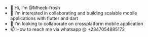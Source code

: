 - 👋 Hi, I’m @Mheek-frosh
- 👀 I’m interested in collaborating and building scalable mobile applications with flutter and dart
- 💞️ I’m looking to collaborate on crossplatform mobile application
- 📫 How to reach me via whatsapp @ +2347054885172

